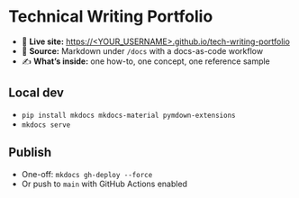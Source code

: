 # Technical Writing Portfolio

- 📖 **Live site:** [https://<YOUR_USERNAME>.github.io/tech-writing-portfolio ](https://bankswe-portfolio.github.io/tech-writing-portfolio/) 
- 🧾 **Source:** Markdown under `/docs` with a docs-as-code workflow  
- ✍️ **What’s inside:** one how-to, one concept, one reference sample

## Local dev
- `pip install mkdocs mkdocs-material pymdown-extensions`
- `mkdocs serve`

## Publish
- One-off: `mkdocs gh-deploy --force`
- Or push to `main` with GitHub Actions enabled
